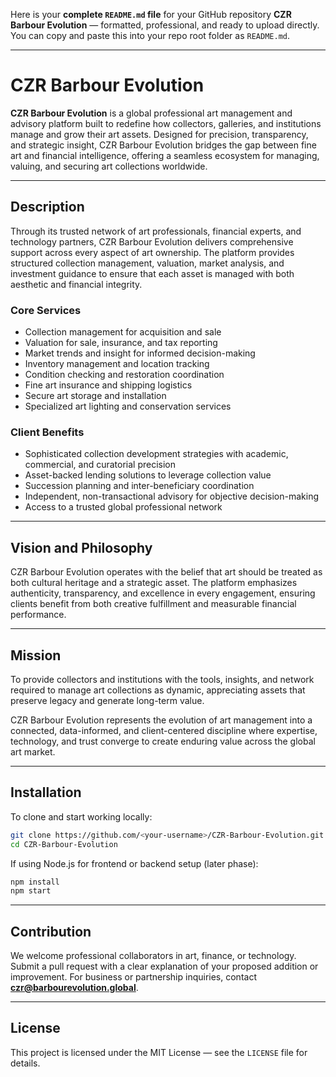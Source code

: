 Here is your **complete `README.md` file** for your GitHub repository **CZR Barbour Evolution** — formatted, professional, and ready to upload directly.
You can copy and paste this into your repo root folder as `README.md`.

---

# CZR Barbour Evolution

**CZR Barbour Evolution** is a global professional art management and advisory platform built to redefine how collectors, galleries, and institutions manage and grow their art assets. Designed for precision, transparency, and strategic insight, CZR Barbour Evolution bridges the gap between fine art and financial intelligence, offering a seamless ecosystem for managing, valuing, and securing art collections worldwide.

---

## Description

Through its trusted network of art professionals, financial experts, and technology partners, CZR Barbour Evolution delivers comprehensive support across every aspect of art ownership. The platform provides structured collection management, valuation, market analysis, and investment guidance to ensure that each asset is managed with both aesthetic and financial integrity.

### Core Services

* Collection management for acquisition and sale
* Valuation for sale, insurance, and tax reporting
* Market trends and insight for informed decision-making
* Inventory management and location tracking
* Condition checking and restoration coordination
* Fine art insurance and shipping logistics
* Secure art storage and installation
* Specialized art lighting and conservation services

### Client Benefits

* Sophisticated collection development strategies with academic, commercial, and curatorial precision
* Asset-backed lending solutions to leverage collection value
* Succession planning and inter-beneficiary coordination
* Independent, non-transactional advisory for objective decision-making
* Access to a trusted global professional network

---

## Vision and Philosophy

CZR Barbour Evolution operates with the belief that art should be treated as both cultural heritage and a strategic asset. The platform emphasizes authenticity, transparency, and excellence in every engagement, ensuring clients benefit from both creative fulfillment and measurable financial performance.

---

## Mission

To provide collectors and institutions with the tools, insights, and network required to manage art collections as dynamic, appreciating assets that preserve legacy and generate long-term value.

CZR Barbour Evolution represents the evolution of art management into a connected, data-informed, and client-centered discipline where expertise, technology, and trust converge to create enduring value across the global art market.

---

## Installation

To clone and start working locally:

```bash
git clone https://github.com/<your-username>/CZR-Barbour-Evolution.git
cd CZR-Barbour-Evolution
```

If using Node.js for frontend or backend setup (later phase):

```bash
npm install
npm start
```

---

## Contribution

We welcome professional collaborators in art, finance, or technology.
Submit a pull request with a clear explanation of your proposed addition or improvement.
For business or partnership inquiries, contact **[czr@barbourevolution.global](mailto:czr@barbourevolution.global)**.

---

## License

This project is licensed under the MIT License — see the `LICENSE` file for details.


